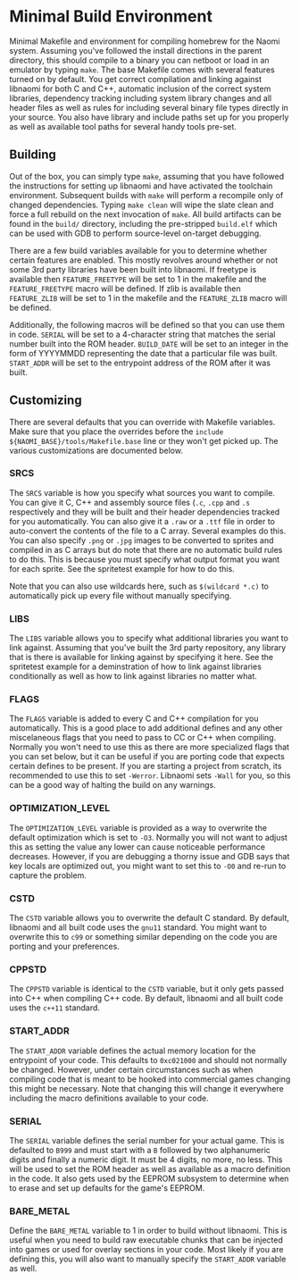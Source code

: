 # Minimal Build Environment

Minimal Makefile and environment for compiling homebrew for the Naomi system. Assuming
you've followed the install directions in the parent directory, this should compile
to a binary you can netboot or load in an emulator by typing `make`. The base Makefile
comes with several features turned on by default. You get correct compilation and linking
against libnaomi for both C and C++, automatic inclusion of the correct system libraries,
dependency tracking including system library changes and all header files as well as rules
for including several binary file types directly in your source. You also have library and
include paths set up for you properly as well as available tool paths for several handy
tools pre-set.

## Building

Out of the box, you can simply type `make`, assuming that you have followed the instructions
for setting up libnaomi and have activated the toolchain environment. Subsequent builds with
`make` will perform a recompile only of changed dependencies. Typing `make clean` will wipe
the slate clean and force a full rebuild on the next invocation of `make`. All build
artifacts can be found in the `build/` directory, including the pre-stripped `build.elf`
which can be used with GDB to perform source-level on-target debugging.

There are a few build variables available for you to determine whether certain features are
enabled. This mostly revolves around whether or not some 3rd party libraries have been
built into libnaomi. If freetype is available then `FEATURE_FREETYPE` will be set to 1 in
the makefile and the `FEATURE_FREETYPE` macro will be defined. If zlib is available then
`FEATURE_ZLIB` will be set to 1 in the makefile and the `FEATURE_ZLIB` macro will be defined.

Additionally, the following macros will be defined so that you can use them in code. `SERIAL`
will be set to a 4-character string that matches the serial number built into the ROM header.
`BUILD_DATE` will be set to an integer in the form of YYYYMMDD representing the date that
a particular file was built. `START_ADDR` will be set to the entrypoint address of the ROM
after it was built.

## Customizing

There are several defaults that you can override with Makefile variables. Make sure that you
place the overrides before the `include ${NAOMI_BASE}/tools/Makefile.base` line or they won't
get picked up. The various customizations are documented below.

### SRCS

The `SRCS` variable is how you specify what sources you want to compile. You can give it C,
C++ and assembly source files (`.c`, `.cpp` and `.s` respectively and they will be built
and their header dependencies tracked for you automatically. You can also give it a `.raw`
or a `.ttf` file in order to auto-convert the contents of the file to a C array. Several
examples do this. You can also specify `.png` or `.jpg` images to be converted to sprites
and compiled in as C arrays but do note that there are no automatic build rules to do this.
This is because you must specify what output format you want for each sprite. See the
spritetest example for how to do this.

Note that you can also use wildcards here, such as `$(wildcard *.c)` to automatically pick
up every file without manually specifying.

### LIBS

The `LIBS` variable allows you to specify what additional libraries you want to link against.
Assuming that you've built the 3rd party repository, any library that is there is available
for linking against by specifying it here. See the spritetest example for a deminstration of
how to link against libraries conditionally as well as how to link against libraries no matter
what.

### FLAGS

The `FLAGS` variable is added to every C and C++ compilation for you automatically. This is
a good place to add additional defines and any other miscelaneous flags that you need to pass
to CC or C++ when compiling. Normally you won't need to use this as there are more specialized
flags that you can set below, but it can be useful if you are porting code that expects certain
defines to be present. If you are starting a project from scratch, its recommended to use this
to set `-Werror`. Libnaomi sets `-Wall` for you, so this can be a good way of halting the build
on any warnings.

### OPTIMIZATION_LEVEL

The `OPTIMIZATION_LEVEL` variable is provided as a way to overwrite the default optimization
which is set to `-O3`. Normally you will not want to adjust this as setting the value any lower
can cause noticeable performance decreases. However, if you are debugging a thorny issue and GDB
says that key locals are optimized out, you might want to set this to `-O0` and re-run to capture
the problem.

### CSTD

The `CSTD` variable allows you to overwrite the default C standard. By default, libnaomi and all
built code uses the `gnu11` standard. You might want to overwrite this to `c99` or something
similar depending on the code you are porting and your preferences.

### CPPSTD

The `CPPSTD` variable is identical to the `CSTD` variable, but it only gets passed into C++ when
compiling C++ code. By default, libnaomi and all built code uses the `c++11` standard.

### START_ADDR

The `START_ADDR` variable defines the actual memory location for the entrypoint of your code.
This defaults to `0xc021000` and should not normally be changed. However, under certain circumstances
such as when compiling code that is meant to be hooked into commercial games changing this might
be necessary. Note that changing this will change it everywhere including the macro definitions
available to your code.

### SERIAL

The `SERIAL` variable defines the serial number for your actual game. This is defaulted to `B999`
and must start with a `B` followed by two alphanumeric digits and finally a numeric digit. It must
be 4 digits, no more, no less. This will be used to set the ROM header as well as available as
a macro definition in the code. It also gets used by the EEPROM subsystem to determine when to
erase and set up defaults for the game's EEPROM.

### BARE_METAL

Define the `BARE_METAL` variable to 1 in order to build without libnaomi. This is useful when you
need to build raw executable chunks that can be injected into games or used for overlay sections
in your code. Most likely if you are defining this, you will also want to manually specify the
`START_ADDR` variable as well.
